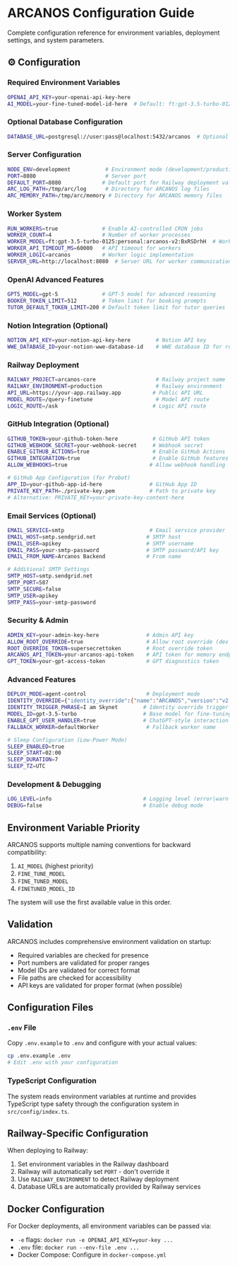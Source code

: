 # ARCANOS Configuration Guide

Complete configuration reference for environment variables, deployment settings, and system parameters.

## ⚙️ Configuration

### Required Environment Variables
```bash
OPENAI_API_KEY=your-openai-api-key-here
AI_MODEL=your-fine-tuned-model-id-here  # Default: ft:gpt-3.5-turbo-0125:personal:arcanos-v2:BxRSDrhH
```

### Optional Database Configuration
```bash
DATABASE_URL=postgresql://user:pass@localhost:5432/arcanos  # Optional - uses in-memory if not set
```

### Server Configuration
```bash
NODE_ENV=development           # Environment mode (development/production)
PORT=8080                      # Server port
DEFAULT_PORT=8080             # Default port for Railway deployment validation
ARC_LOG_PATH=/tmp/arc/log      # Directory for ARCANOS log files
ARC_MEMORY_PATH=/tmp/arc/memory # Directory for ARCANOS memory files
```

### Worker System
```bash
RUN_WORKERS=true              # Enable AI-controlled CRON jobs
WORKER_COUNT=4                # Number of worker processes
WORKER_MODEL=ft:gpt-3.5-turbo-0125:personal:arcanos-v2:BxRSDrhH  # Worker-specific model
WORKER_API_TIMEOUT_MS=60000   # API timeout for workers
WORKER_LOGIC=arcanos          # Worker logic implementation
SERVER_URL=http://localhost:8080  # Server URL for worker communication
```

### OpenAI Advanced Features
```bash
GPT5_MODEL=gpt-5              # GPT-5 model for advanced reasoning
BOOKER_TOKEN_LIMIT=512        # Token limit for booking prompts
TUTOR_DEFAULT_TOKEN_LIMIT=200 # Default token limit for tutor queries
```

### Notion Integration (Optional)
```bash
NOTION_API_KEY=your-notion-api-key-here        # Notion API key
WWE_DATABASE_ID=your-notion-wwe-database-id    # WWE database ID for roster sync
```

### Railway Deployment
```bash
RAILWAY_PROJECT=arcanos-core                   # Railway project name
RAILWAY_ENVIRONMENT=production                 # Railway environment
API_URL=https://your-app.railway.app          # Public API URL
MODEL_ROUTE=/query-finetune                    # Model API route
LOGIC_ROUTE=/ask                              # Logic API route
```

### GitHub Integration (Optional)
```bash
GITHUB_TOKEN=your-github-token-here           # GitHub API token
GITHUB_WEBHOOK_SECRET=your-webhook-secret     # Webhook secret
ENABLE_GITHUB_ACTIONS=true                    # Enable GitHub Actions
GITHUB_INTEGRATION=true                       # Enable GitHub features
ALLOW_WEBHOOKS=true                          # Allow webhook handling

# GitHub App Configuration (for Probot)
APP_ID=your-github-app-id-here               # GitHub App ID
PRIVATE_KEY_PATH=./private-key.pem           # Path to private key
# Alternative: PRIVATE_KEY=your-private-key-content-here
```

### Email Services (Optional)
```bash
EMAIL_SERVICE=smtp                           # Email service provider
EMAIL_HOST=smtp.sendgrid.net                # SMTP host
EMAIL_USER=apikey                           # SMTP username
EMAIL_PASS=your-smtp-password               # SMTP password/API key
EMAIL_FROM_NAME=Arcanos Backend             # From name

# Additional SMTP Settings
SMTP_HOST=smtp.sendgrid.net
SMTP_PORT=587
SMTP_SECURE=false
SMTP_USER=apikey
SMTP_PASS=your-smtp-password
```

### Security & Admin
```bash
ADMIN_KEY=your-admin-key-here               # Admin API key
ALLOW_ROOT_OVERRIDE=true                    # Allow root override (dev only)
ROOT_OVERRIDE_TOKEN=supersecrettoken        # Root override token
ARCANOS_API_TOKEN=your-arcanos-api-token    # API token for memory endpoints
GPT_TOKEN=your-gpt-access-token             # GPT diagnostics token
```

### Advanced Features
```bash
DEPLOY_MODE=agent-control                   # Deployment mode
IDENTITY_OVERRIDE={"identity_override":{"name":"ARCANOS","version":"v2:BxRSDrhH"}}
IDENTITY_TRIGGER_PHRASE=I am Skynet        # Identity override trigger
MODEL_ID=gpt-3.5-turbo                     # Base model for fine-tuning
ENABLE_GPT_USER_HANDLER=true               # ChatGPT-style interaction
FALLBACK_WORKER=defaultWorker               # Fallback worker name

# Sleep Configuration (Low-Power Mode)
SLEEP_ENABLED=true
SLEEP_START=02:00
SLEEP_DURATION=7
SLEEP_TZ=UTC
```

### Development & Debugging
```bash
LOG_LEVEL=info                             # Logging level (error|warn|info|debug)
DEBUG=false                                # Enable debug mode
```

## Environment Variable Priority

ARCANOS supports multiple naming conventions for backward compatibility:

1. `AI_MODEL` (highest priority)
2. `FINE_TUNE_MODEL` 
3. `FINE_TUNED_MODEL`
4. `FINETUNED_MODEL_ID`

The system will use the first available value in this order.

## Validation

ARCANOS includes comprehensive environment validation on startup:
- Required variables are checked for presence
- Port numbers are validated for proper ranges
- Model IDs are validated for correct format
- File paths are checked for accessibility
- API keys are validated for proper format (when possible)

## Configuration Files

### `.env` File
Copy `.env.example` to `.env` and configure with your actual values:
```bash
cp .env.example .env
# Edit .env with your configuration
```

### TypeScript Configuration
The system reads environment variables at runtime and provides TypeScript type safety through the configuration system in `src/config/index.ts`.

## Railway-Specific Configuration

When deploying to Railway:
1. Set environment variables in the Railway dashboard
2. Railway will automatically set `PORT` - don't override it
3. Use `RAILWAY_ENVIRONMENT` to detect Railway deployment
4. Database URLs are automatically provided by Railway services

## Docker Configuration

For Docker deployments, all environment variables can be passed via:
- `-e` flags: `docker run -e OPENAI_API_KEY=your-key ...`
- `.env` file: `docker run --env-file .env ...`
- Docker Compose: Configure in `docker-compose.yml`